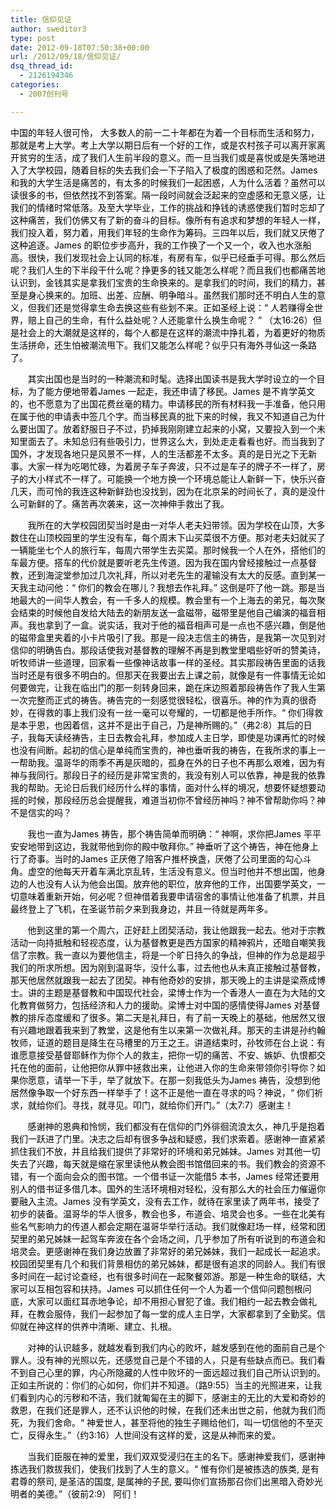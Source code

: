 ```yaml
---
title: 信仰见证
author: sweditor3
type: post
date: 2012-09-18T07:50:38+00:00
url: /2012/09/18/信仰见证/
dsq_thread_id:
  - 2126194346
categories:
  - 2007创刊号

---
```

<span style="color: #000000;">中国的年轻人很可怜， 大多数人的前一二十年都在为着一个目标而生活和努力，那就是考上大学。考上大学以期日后有一个好的工作，或是农村孩子可以离开家离开贫穷的生活，成了我们人生前半段的意义。而一旦当我们或是喜悦或是失落地进入了大学校园，随着目标的失去我们会一下子陷入了极度的困惑和茫然。James 和我的大学生活是痛苦的，有太多的时候我们一起困惑，人为什么活着？虽然可以读很多的书，但依然找不到答案。隔一段时间就会泛起来的空虚感和无意义感，让我们的情绪时常低落。及至大学毕业，工作的挑战和挣钱的诱惑使我们暂时忘却了这种痛苦，我们仿佛又有了新的奋斗的目标。像所有有追求和梦想的年轻人一样，我们投入着，努力着，用我们年轻的生命作为筹码。三四年以后，我们就又厌倦了这种追逐。James 的职位步步高升，我的工作换了一个又一个，收入也水涨船高。很快，我们发现社会上认同的标准，有房有车，似乎已经垂手可得。那么然后呢？我们人生的下半段干什么呢？挣更多的钱又能怎么样呢？而且我们也都痛苦地认识到，金钱其实是拿我们宝贵的生命换来的。是拿我们的时间，我们的精力，甚至是身心换来的。加班、出差、应酬、明争暗斗。虽然我们那时还不明白人生的意义，但我们还是觉得拿生命去换这些有些划不来。正如圣经上说：“ 人若赚得全世界，赔上自己的生命，有什么益处呢？人还能拿什么换生命呢？ ” （太16:26）但是社会上的大潮就是这样的，每个人都是在这样的潮流中挣扎着，为着更好的物质生活拼命，还生怕被潮流甩下。我们又能怎么样呢？似乎只有海外寻仙这一条路了。</span>

<span style="color: #000000;">       其实出国也是当时的一种潮流和时髦。选择出国读书是我大学时设立的一个目标，为了能方便地带着James 一起走，我还申请了移民。James 是不肯学英文的，也不愿意为了出国花费丝毫的精力。申请移民的所有材料我一手准备，他只用在属于他的申请表中签几个字。而当移民真的批下来的时候，我又不知道自己为什么要出国了。放着舒服日子不过，扔掉我刚刚建立起来的小窝，又要投入到一个未知里面去了。未知总归有些吸引力，世界这么大，到处走走看看也好。而当我到了国外，才发现各地只是风景不一样，人的生活都差不太多。真的是日光之下无新事。大家一样为吃喝忙碌，为着房子车子奔波，只不过是车子的牌子不一样了，房子的大小样式不一样了。可能换一个地方换一个环境总能让人新鲜一下，快乐兴奋几天，而可怜的我连这种新鲜劲也没找到，因为在北京呆的时间长了，真的是没什么可新鲜的了。痛苦再次袭来，这一次神伸手救出了我。</span>

<span style="color: #000000;">       我所在的大学校园团契当时是由一对华人老夫妇带领。因为学校在山顶，大多数住在山顶校园里的学生没有车，每个周末下山买菜很不方便。那对老夫妇就买了一辆能坐七个人的旅行车，每周六带学生去买菜。那时候我一个人在外，搭他们的车最方便。搭车的代价就是要听老先生传道。因为我在国内曾经接触过一点基督教，还到海淀堂参加过几次礼拜，所以对老先生的灌输没有太大的反感。直到某一天我主动问他：“ 你们的教会在哪儿？我想去作礼拜。” 这倒是吓了他一跳。那是当地最大的一间华人教会，有一千多人的规模。教会里有一个上海去的弟兄，每次聚会结束的时候他自发给大陆去的新朋友送一盒磁带，磁带里是他自己编演的福音相声。我也拿到了一盒。说实话，我对于他的福音相声可是一点也不感兴趣，倒是他的磁带盒里夹着的小卡片吸引了我。那是一段决志信主的祷告，是我第一次见到对信仰的明确告白。那段话使我对基督教的理解不再是到教堂里唱些好听的赞美诗，听牧师讲一些道理，回家看一些像神话故事一样的圣经。其实那段祷告里面的话我当时还是有很多不明白的。但那天在我要出去上课之前，就像是有一件事情无论如何要做完，让我在临出门的那一刻转身回来，跪在床边照着那段祷告作了我人生第一次完整而正式的祷告。祷告完的一刻感觉很轻松，很喜乐。神的作为真的很奇妙，在得救的事上我们没有一丝一毫可以夸耀的，一切都是他手所作。“ 你们得救是本乎恩，也因着信，这并不是出于自己，乃是神所赐的。”（弗2:8）其后的日子，我每天读经祷告，主日去教会礼拜，参加成人主日学，即使是功课再忙的时候也没有间断。起初的信心是单纯而宝贵的，神也垂听我的祷告，在我所求的事上一一帮助我。温哥华的雨季不再是灰暗的，孤身在外的日子也不再那么艰难，因为有神与我同行。那段日子的经历是非常宝贵的，我没有别人可以依靠，神是我的依靠我的帮助。无论日后我们经历什么样的事情，面对什么样的境况，想要怀疑想要动摇的时候，那段经历总会提醒我，难道当初你不曾经历神吗？神不曾帮助你吗？神不是信实的吗？</span>

<span style="color: #000000;">       我也一直为James 祷告，那个祷告简单而明确：“ 神啊，求你把James 平平安安地带到这边，我就带他到你的殿中敬拜你。” 神垂听了这个祷告，神在他身上行了奇事。当时的James 正厌倦了陪客户推杯换盏，厌倦了公司里面的勾心斗角。虚空的他每天开着车满北京乱转，生活没有意义。但当时他并不想出国，他身边的人也没有人认为他会出国。放弃他的职位，放弃他的工作，出国要学英文，一切意味着重新开始，何必呢？但神借着我要申请宿舍的事情让他准备了机票，并且最终登上了飞机，在圣诞节前夕来到我身边，并且一待就是两年多。</span>

<span style="color: #000000;">       他到这里的第一个周六，正好赶上团契活动，我让他跟我一起去。他对于宗教活动一向持抵触和轻视态度，认为基督教更是西方国家的精神鸦片，还暗自嘲笑我信了宗教。我一直以为要他信主，将是一个旷日持久的争战，但神的作为总是超乎我们的所求所想。因为刚到温哥华，没什么事，过去他也从未真正接触过基督教，那天他居然就跟我一起去了团契。神有他奇妙的安排，那天晚上的主讲是梁燕成博士。讲的主题是基督教和中国现代社会，梁博士作为一个香港人一直在为大陆的文化教育做努力，包括经济和人力的援助。梁博士对中国的感情使得James 对基督教的排斥态度缓和了很多。第二天是礼拜日，有了前一天晚上的基础，他居然又很有兴趣地跟着我来到了教堂，这是他有生以来第一次做礼拜。那天的主讲是孙约翰牧师，证道的题目是降生在马槽里的万王之王。讲道结束时，孙牧师在台上说：有谁愿意接受基督耶稣作为你个人的救主，把你一切的痛苦、不安、嫉妒、仇恨都交托在他的面前，让他把你从罪中拯救出来，让他进入你的生命来带领你引导你？如果你愿意，请举一下手，举了就放下。在那一刻我低头为James 祷告，没想到他居然像争取一个好东西一样举手了！这不正是他一直在寻求的吗？神说，“ 你们祈求，就给你们。寻找，就寻见。叩门，就给你们开门。”（太7:7）感谢主！</span>

<span style="color: #000000;">       感谢神的恩典和怜悯，我们都没有在信仰的门外徘徊流浪太久，神几乎是抱着我们一跃进了门里。决志之后却有很多争战和疑惑，我们求索着。感谢神一直紧紧抓住我们不放，并且给我们提供了非常好的环境和弟兄姊妹。James 对其他一切失去了兴趣，每天就是缩在家里读他从教会图书馆借回来的书。我们教会的资源不错，有一个面向会众的图书馆。一个借书证一次能借5 本书，James 经常还要用别人的借书证多借几本。国外的生活环境相对轻松，没有那么大的社会压力催逼你要融入主流。James 没有学英文，没有去工作，就待在家里读了两年书，接受了初步的装备。温哥华的华人很多，教会也多，布道会、培灵会也多。一些在北美有些名气影响力的传道人都会定期在温哥华举行活动。我们就像赶场一样，经常和团契里的弟兄姊妹一起驾车奔波在各个会场之间，几乎参加了所有听说到的布道会和培灵会。更感谢神在我们身边放置了非常好的弟兄姊妹，我们一起成长一起追求。校园团契里有几个和我们背景相仿的弟兄姊妹，都是很有追求的同龄人。我们有很多时间在一起讨论查经，也有很多时间在一起聚餐郊游。那是一种生命的联结，大家可以互相包容和扶持。James 可以抓住任何一个人为着一个信仰问题刨根问底，大家可以面红耳赤地争论，却不用担心冒犯了谁。我们相约一起去教会做礼拜，在教会服侍，我们一起参加了每一堂的成人主日学，大家都拿到了全勤奖。信仰就在神这样的供养中清晰、建立、扎根。</span>

<span style="color: #000000;">       对神的认识越多，就越发看到我们内心的败坏，越发感到在他的面前自己是个罪人。没有神的光照以先，还感觉自己是个不错的人，只是有些缺点而已。我们看不到自己心里的罪，内心所隐藏的人性中败坏的一面远超过我们自己所认识到的。正如主所说的：你们的心如何，你们并不知道。（路9:55）当主的光照进来，让我们看到内心的污秽和不洁，我们就匍匐在主的脚下，感谢主的无比的大爱和奇妙的救恩，在我们还是罪人，还不认识他的时候，在我们还未出世之前，他就为我们而死，为我们舍命。“ 神爱世人，甚至将他的独生子赐给他们，叫一切信他的不至灭亡，反得永生。”（约3:16）人世间没有这样的爱，这是从神而来的爱。</span>

<span style="color: #000000;">       当我们臣服在神的爱里，我们双双受浸归在主的名下。感谢神爱我们，感谢神拣选我们救拔我们，使我们找到了人生的意义。“ 惟有你们是被拣选的族类, 是有君尊的祭司, 是圣洁的国度, 是属神的子民, 要叫你们宣扬那召你们出黑暗入奇妙光明者的美德。”（彼前2:9） 阿们！</span>